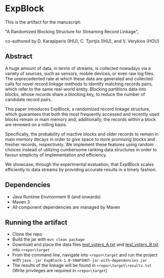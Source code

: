 
# ExpBlock
This is the artifact for the manuscript:

"A Randomized Blocking Structure for Streaming Record Linkage", 

co-authored by D. Karapiperis (IHU), C. Tjortjis (IHU), and V. Verykios (HOU)


## Abstract

A huge amount of data, in terms of streams, is collected nowadays via a variety of sources, such as sensors, mobile devices, or even raw log files. The unprecedented rate at which these data are generated and collected calls for novel record linkage methods to identify matching records pairs, which refer to the same real-world entity. Blocking partitions data into blocks, whose records share a blocking key, to reduce the number of candidate record pairs. 


This paper introduces ExpBlock, a randomized record linkage structure, which guarantees that both the most frequently accessed and recently used blocks remain in main memory and, additionally, the records within a block are renewed on a rolling basis. 


Specifically, the probability of inactive blocks and older records to remain in main memory decays in order to give space to more promising blocks and fresher records, respectively. We implement these features using random choices instead of utilizing cumbersome ranking data structures in order to favour simplicity of implementation and efficiency. 


We showcase, through the experimental evaluation, that ExplBlock scales efficiently to data streams by providing accurate results in a timely fashion.

## Dependencies
- Java Runtime Environment 8 (and onwards)
- Maven 3
- All component dependencies are managed by Maven

## Running the artifact

- Clone the repo
- Build the jar with `mvn clean package`
- Download and place the data files [test_voters_A.txt](https://www.dropbox.com/s/lgzky6gpwz1vpi8/test_voters_A.txt?dl=0) and [test_voters_B.txt](https://www.dropbox.com/s/67zdw71hlju89ec/test_voters_B.txt?dl=0) into `<repo>\target` 
- From the command line, navigate into `<repo>\target` and run the project with `java -jar ExpBlock-1.0-SNAPSHOT-jar-with-dependencies.jar`
- The results of the linkage will be found in `<repo>\target\results.txt` (Write privileges are required in `<repo>\target`)

